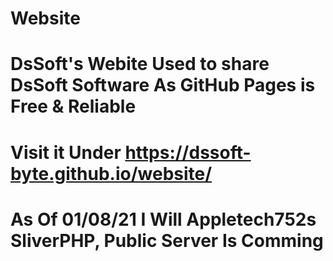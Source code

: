 # Website
# DsSoft's Webite Used to share DsSoft Software As GitHub Pages is Free & Reliable
# Visit it Under https://dssoft-byte.github.io/website/
# As Of 01/08/21 I Will Appletech752s SliverPHP, Public Server Is Comming
